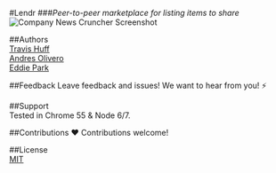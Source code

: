 #Lendr
###*Peer-to-peer marketplace for listing items to share*
![Company News Cruncher Screenshot](client/img/Lendr-screen.png)


##<a name="authors"></a>Authors  
[Travis Huff](https://github.com/travishuff)   
[Andres Olivero](https://github.com/andresoliv)   
[Eddie Park](https://github.com/parkedwards)  


##<a name="feedback"></a>Feedback
Leave feedback and issues! We want to hear from you! ⚡️

##<a name="support"></a>Support  
Tested in Chrome 55 & Node 6/7.  

##<a name="contributions"></a>Contributions
❤️ Contributions welcome!  

##<a name="license"></a>License  
[MIT](https://github.com/team-emt/razorframe/blob/master/LICENSE)   
